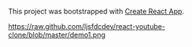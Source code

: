 This project was bootstrapped with [Create React App](https://github.com/facebookincubator/create-react-app).

https://raw.github.com/ljsfdcdev/react-youtube-clone/blob/master/demo1.png

